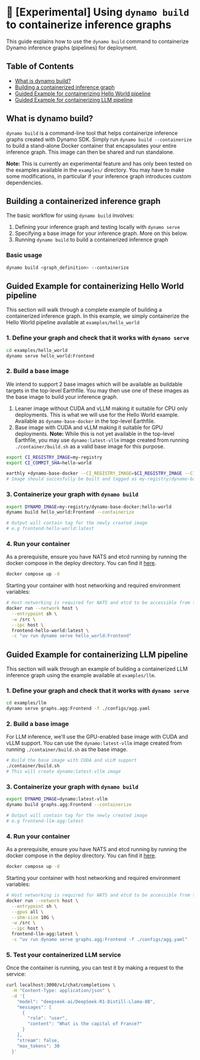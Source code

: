 <!--
SPDX-FileCopyrightText: Copyright (c) 2025 NVIDIA CORPORATION & AFFILIATES. All rights reserved.
SPDX-License-Identifier: Apache-2.0

Licensed under the Apache License, Version 2.0 (the "License");
you may not use this file except in compliance with the License.
You may obtain a copy of the License at

http://www.apache.org/licenses/LICENSE-2.0

Unless required by applicable law or agreed to in writing, software
distributed under the License is distributed on an "AS IS" BASIS,
WITHOUT WARRANTIES OR CONDITIONS OF ANY KIND, either express or implied.
See the License for the specific language governing permissions and
limitations under the License.s
-->

# 🔨 [Experimental] Using `dynamo build` to containerize inference graphs

This guide explains how to use the `dynamo build` command to containerize Dynamo inference graphs (pipelines) for deployment.

## Table of Contents

- [What is dynamo build?](#what-is-dynamo-build)
- [Building a containerized inference graph](#building-a-containerized-inference-graph)
- [Guided Example for containerizing Hello World pipeline](#guided-example-for-containerizing-hello-world-pipeline)
- [Guided Example for containerizing LLM pipeline](#guided-example-for-containerizing-llm-pipeline)


## What is dynamo build?

`dynamo build` is a command-line tool that helps containerize inference graphs created with Dynamo SDK. Simply run `dynamo build --containerize` to build a stand-alone Docker container that encapsulates your entire inference graph. This image can then be shared and run standalone. 

**Note:** This is currently an experimental feature and has only been tested on the examples available in the `examples/` directory. You may have to make some modifications, in particular if your inference graph introduces custom dependencies. 

## Building a containerized inference graph

The basic workflow for using `dynamo build` involves:

1. Defining your inference graph and testing locally with `dynamo serve`
2. Specifying a base image for your inference graph. More on this below.
3. Running `dynamo build` to build a containerized inference graph

### Basic usage

```bash
dynamo build <graph_definition> --containerize
```

## Guided Example for containerizing Hello World pipeline

This section will walk through a complete example of building a containerized inference graph. In this example, we simply containerize the Hello World pipeline available at `examples/hello_world`

### 1. Define your graph and check that it works with `dynamo serve`

```bash
cd examples/hello_world
dynamo serve hello_world:Frontend
```

### 2. Build a base image

We intend to support 2 base images which will be available as buildable targets in the top-level Earthfile. You may then use one of these images as the base image to build your inference graph.

1. Leaner image without CUDA and vLLM making it suitable for CPU only deployments. This is what we will use for the Hello World example. Available as `dynamo-base-docker` in the top-level Earthfile.
2. Base image with CUDA and vLLM making it suitable for GPU deployments. **Note:** While this is not yet available in the top-level Earthfile, you may use `dynamo:latest-vllm` image created from running `./container/build.sh` as a valid base image for this purpose.

```bash
export CI_REGISTRY_IMAGE=my-registry
export CI_COMMIT_SHA=hello-world

earthly +dynamo-base-docker --CI_REGISTRY_IMAGE=$CI_REGISTRY_IMAGE --CI_COMMIT_SHA=$CI_COMMIT_SHA
# Image should succesfully be built and tagged as my-registry/dynamo-base-docker:hello-world
```

### 3. Containerize your graph with `dynamo build`

```bash
export DYNAMO_IMAGE=my-registry/dynamo-base-docker:hello-world
dynamo build hello_world:Frontend --containerize

# Output will contain tag for the newly created image
# e.g frontend-hello-world:latest
```

### 4. Run your container

As a prerequisite, ensure you have NATS and etcd running by running the docker compose in the deploy directory. You can find it [here](../../deploy/docker-compose.yml).

```bash
docker compose up -d
```

Starting your container with host networking and required environment variables:
```bash
# Host networking is required for NATS and etcd to be accessible from the container
docker run --network host \
  --entrypoint sh \
  -w /src \
  --ipc host \
  frontend-hello-world:latest \
  -c "uv run dynamo serve hello_world:Frontend"
```

## Guided Example for containerizing LLM pipeline

This section will walk through an example of building a containerized LLM inference graph using the example available at `examples/llm`.

### 1. Define your graph and check that it works with `dynamo serve`

```bash
cd examples/llm
dynamo serve graphs.agg:Frontend -f ./configs/agg.yaml
```

### 2. Build a base image

For LLM inference, we'll use the GPU-enabled base image with CUDA and vLLM support. You can use the `dynamo:latest-vllm` image created from running `./container/build.sh` as the base image.

```bash
# Build the base image with CUDA and vLLM support
./container/build.sh
# This will create dynamo:latest-vllm image
```

### 3. Containerize your graph with `dynamo build`

```bash
export DYNAMO_IMAGE=dynamo:latest-vllm
dynamo build graphs.agg:Frontend --containerize

# Output will contain tag for the newly created image
# e.g frontend-llm-agg:latest
```

### 4. Run your container

As a prerequisite, ensure you have NATS and etcd running by running the docker compose in the deploy directory. You can find it [here](../../deploy/docker-compose.yml).

```bash
docker compose up -d
```

Starting your container with host networking and required environment variables:
```bash
# Host networking is required for NATS and etcd to be accessible from the container
docker run --network host \
  --entrypoint sh \
  --gpus all \
  --shm-size 10G \
  -w /src \
  --ipc host \
  frontend-llm-agg:latest \
  -c "uv run dynamo serve graphs.agg:Frontend -f ./configs/agg.yaml"
```

### 5. Test your containerized LLM service

Once the container is running, you can test it by making a request to the service:

```bash
curl localhost:3000/v1/chat/completions \
  -H "Content-Type: application/json" \
  -d '{
    "model": "deepseek-ai/DeepSeek-R1-Distill-Llama-8B",
    "messages": [
      {
        "role": "user",
        "content": "What is the capital of France?"
      }
    ],
    "stream": false,
    "max_tokens": 30
  }'
```
